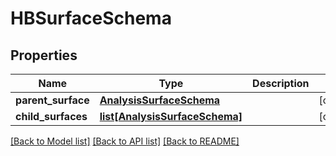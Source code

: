 # HBSurfaceSchema

## Properties
Name | Type | Description | Notes
------------ | ------------- | ------------- | -------------
**parent_surface** | [**AnalysisSurfaceSchema**](AnalysisSurfaceSchema.md) |  | [optional] 
**child_surfaces** | [**list[AnalysisSurfaceSchema]**](AnalysisSurfaceSchema.md) |  | [optional] 

[[Back to Model list]](../README.md#documentation-for-models) [[Back to API list]](../README.md#documentation-for-api-endpoints) [[Back to README]](../README.md)


